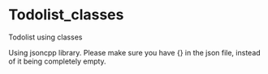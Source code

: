 # Todolist_classes

Todolist using classes

Using jsoncpp library. Please make sure you have {} in the json file, instead of it being completely empty.
